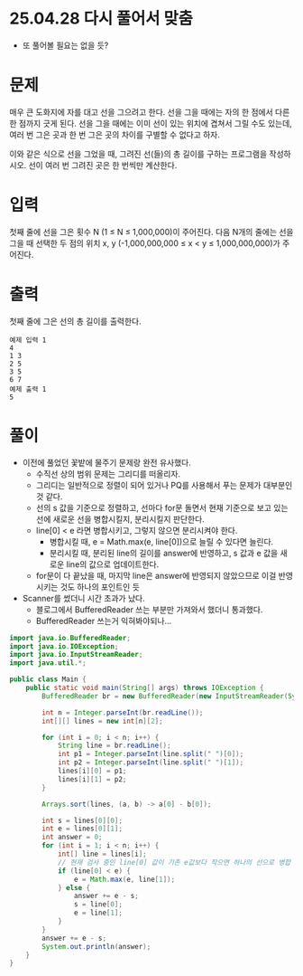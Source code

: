 # 25.04.28 다시 풀어서 맞춤
- 또 풀어볼 필요는 없을 듯?

# 문제
매우 큰 도화지에 자를 대고 선을 그으려고 한다. 선을 그을 때에는 자의 한 점에서 다른 한 점까지 긋게 된다. 선을 그을 때에는 이미 선이 있는 위치에 겹쳐서 그릴 수도 있는데, 여러 번 그은 곳과 한 번 그은 곳의 차이를 구별할 수 없다고 하자.

이와 같은 식으로 선을 그었을 때, 그려진 선(들)의 총 길이를 구하는 프로그램을 작성하시오. 선이 여러 번 그려진 곳은 한 번씩만 계산한다.

# 입력
첫째 줄에 선을 그은 횟수 N (1 ≤ N ≤ 1,000,000)이 주어진다. 다음 N개의 줄에는 선을 그을 때 선택한 두 점의 위치 x, y (-1,000,000,000 ≤ x < y ≤ 1,000,000,000)가 주어진다.

# 출력
첫째 줄에 그은 선의 총 길이를 출력한다.
```
예제 입력 1
4
1 3
2 5
3 5
6 7
예제 출력 1
5
```

# 풀이
- 이전에 풀었던 꽃밭에 물주기 문제랑 완전 유사했다.
  - 수직선 상의 범위 문제는 그리디를 떠올리자.
  - 그리디는 일반적으로 정렬이 되어 있거나 PQ를 사용해서 푸는 문제가 대부분인 것 같다.
  - 선의 s 값을 기준으로 정렬하고, 선마다 for문 돌면서 현재 기준으로 보고 있는 선에 새로운 선을 병합시킬지, 분리시킬지 판단한다.
  - line[0] < e 라면 병합시키고, 그렇지 않으면 분리시켜야 한다.
    - 병합시킬 때, e = Math.max(e, line[0])으로 늘릴 수 있다면 늘린다.
    - 분리시킬 때, 분리된 line의 길이를 answer에 반영하고, s 값과 e 값을 새로운 line의 값으로 업데이트한다.
  - for문이 다 끝났을 때, 마지막 line은 answer에 반영되지 않았으므로 이걸 반영시키는 것도 하나의 포인트인 듯
- Scanner를 썼더니 시간 초과가 났다.
  - 블로그에서 BufferedReader 쓰는 부분만 가져와서 했더니 통과했다.
  - BufferedReader 쓰는거 익혀봐야되나...
```java
import java.io.BufferedReader;
import java.io.IOException;
import java.io.InputStreamReader;
import java.util.*;

public class Main {
    public static void main(String[] args) throws IOException {
        BufferedReader br = new BufferedReader(new InputStreamReader(System.in));

        int n = Integer.parseInt(br.readLine());
        int[][] lines = new int[n][2];

        for (int i = 0; i < n; i++) {
            String line = br.readLine();
            int p1 = Integer.parseInt(line.split(" ")[0]);
            int p2 = Integer.parseInt(line.split(" ")[1]);
            lines[i][0] = p1;
            lines[i][1] = p2;
        }

        Arrays.sort(lines, (a, b) -> a[0] - b[0]);

        int s = lines[0][0];
        int e = lines[0][1];
        int answer = 0;
        for (int i = 1; i < n; i++) {
            int[] line = lines[i];
            // 현재 검사 중인 line[0] 값이 기존 e값보다 작으면 하나의 선으로 병합
            if (line[0] < e) {
                e = Math.max(e, line[1]);
            } else {
                answer += e - s;
                s = line[0];
                e = line[1];
            }
        }
        answer += e - s;
        System.out.println(answer);
    }
}

```
